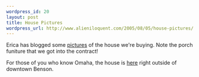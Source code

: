 ```yaml
--- 
wordpress_id: 20
layout: post
title: House Pictures
wordpress_url: http://www.alieniloquent.com/2005/08/05/house-pictures/
---
```

Erica has blogged some <a href="http://www.sperari.com/archives/2005/08/05/house-house-house/">pictures</a> of the house we're buying.  Note the porch funiture that we got into the contract!

For those of you who know Omaha, the house is <a href="http://maps.google.com/maps?q=5844+Corby+St,+Omaha,+68104&spn=0.032290,0.057974&hl=en">here</a> right outside of downtown Benson.
